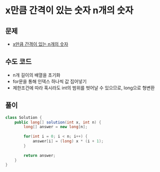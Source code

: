 # x만큼 간격이 있는 숫자 n개의 숫자
## 문제
- [x만큼 간격이 있는 n개의 숫자](https://school.programmers.co.kr/learn/courses/30/lessons/12954?language=java)

## 수도 코드
- n개 길이의 배열을 초기화
- for문을 통해 인덱스 하나씩 값 집어넣기
- 제한조건에 따라 혹시라도 int의 범위를 벗어날 수 있으므로, long으로 형변환

## 풀이
```java
class Solution {
    public long[] solution(int x, int n) {
        long[] answer = new long[n];
        
        for(int i = 0; i < n; i++) {
            answer[i] = (long) x * (i + 1);
        }
        
        return answer;
    }
}
```